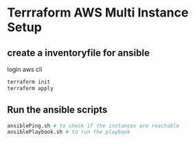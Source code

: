 # Terrraform AWS Multi Instance Setup
## create a inventoryfile for ansible

login aws cli

```bash
terraform init
terraform apply
```

## Run the ansible scripts

```bash
ansiblePing.sh # to check if the instances are reachable
ansiblePlaybook.sh # to run the playbook
```